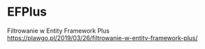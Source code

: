 # EFPlus
Filtrowanie w Entity Framework Plus
https://plawgo.pl/2019/03/26/filtrowanie-w-entity-framework-plus/
